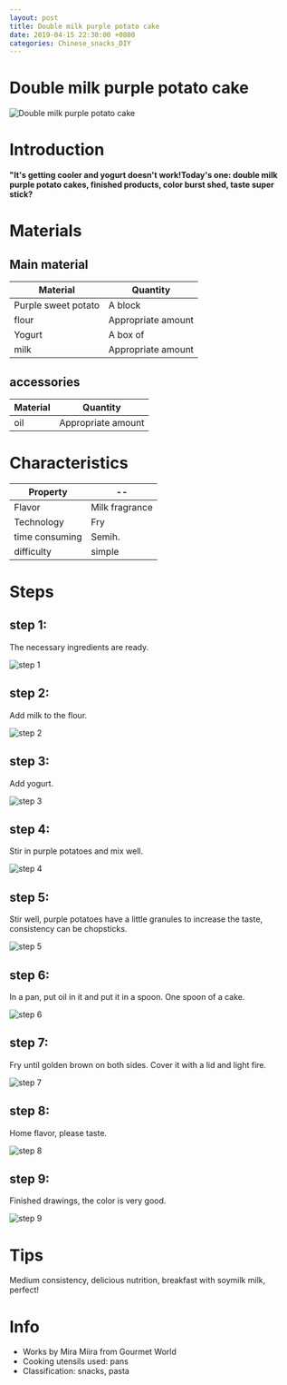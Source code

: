 ```yaml
---
layout: post
title: Double milk purple potato cake
date: 2019-04-15 22:30:00 +0800
categories: Chinese_snacks_DIY
---
```


# Double milk purple potato cake

![Double milk purple potato cake]({{site.baseurl}}/img/429059/429059.jpg)

# Introduction

**"It's getting cooler and yogurt doesn't work!Today's one: double milk purple potato cakes, finished products, color burst shed, taste super stick?**

# Materials


## Main material

Material|Quantity
--|--
Purple sweet potato|A block
flour|Appropriate amount
Yogurt|A box of
milk|Appropriate amount

## accessories

Material|Quantity
--|--
oil|Appropriate amount

# Characteristics

Property|--
--|--
Flavor|Milk fragrance
Technology|Fry
time consuming|Semih.
difficulty|simple

# Steps

## step 1:

The necessary ingredients are ready.

![step 1]({{site.baseurl}}/img/429059/1.jpg)

## step 2:

Add milk to the flour.

![step 2]({{site.baseurl}}/img/429059/2.jpg)

## step 3:

Add yogurt.

![step 3]({{site.baseurl}}/img/429059/3.jpg)

## step 4:

Stir in purple potatoes and mix well.

![step 4]({{site.baseurl}}/img/429059/4.jpg)

## step 5:

Stir well, purple potatoes have a little granules to increase the taste, consistency can be chopsticks.

![step 5]({{site.baseurl}}/img/429059/5.jpg)

## step 6:

In a pan, put oil in it and put it in a spoon. One spoon of a cake.

![step 6]({{site.baseurl}}/img/429059/6.jpg)

## step 7:

Fry until golden brown on both sides. Cover it with a lid and light fire.

![step 7]({{site.baseurl}}/img/429059/7.jpg)

## step 8:

Home flavor, please taste.

![step 8]({{site.baseurl}}/img/429059/8.jpg)

## step 9:

Finished drawings, the color is very good.

![step 9]({{site.baseurl}}/img/429059/9.jpg)

# Tips

Medium consistency, delicious nutrition, breakfast with soymilk milk, perfect!

# Info

- Works by Mira Miira from Gourmet World
- Cooking utensils used: pans
- Classification: snacks, pasta
